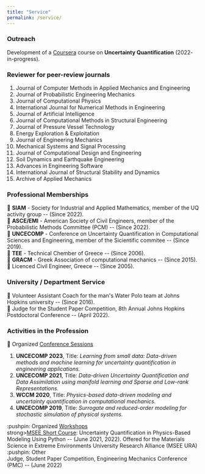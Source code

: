 ```yaml
---
title: "Service"
permalink: /service/
---
```


<h3>Outreach</h3> 
Development of a <a href='https://www.coursera.org/courses?query=johns%20hopkins' target='_blank'>Coursera</a> course on <strong>Uncertainty Quantification</strong> (2022- in-progress).


<h3>Reviewer for peer-review journals</h3> 

<ol>
  <li>Journal of Computer Methods in Applied Mechanics and Engineering</li>
  <li>Journal of Probabilistic Engineering Mechanics</li>
  <li>Journal of  Computational Physics</li>
  <li>International Journal for Numerical Methods in Engineering</li>
  <li>Journal of Artificial Intelligence</li>
  <li>Journal of Computational Methods in Structural Engineering</li>
  <li>Journal of Pressure Vessel Technology</li>
  <li>Energy Exploration & Exploitation</li>
  <li>Journal of Engineering Mechanics</li>
  <li>Mechanical Systems and Signal Processing</li>
  <li>Journal of Computational Design and Engineering</li>
  <li>Soil Dynamics and Earthquake Engineering</li>
  <li>Advances in Engineering Software</li>
  <li>International Journal of Structural Stability and Dynamics</li>
  <li>Archive of Applied Mechanics</li>
</ol>

<h3>Professional Memberships</h3> 

:pushpin: <strong>SIAM</strong> - Society for Industrial and Applied Mathematics, member of the UQ activity group -- (Since 2022).<br>
:pushpin: <strong>ASCE/EMI</strong>  - American Society of Civil Engineers, member of the Probabilistic Methods Committee (PCM) -- (Since 2022).<br>
:pushpin: <strong>UNCECOMP</strong>  - Conference on Uncertainty Quantification in Computational Sciences and Engineering, member of the Sicientific commitee -- (Since 2019).<br>
:pushpin: <strong>TEE</strong>  - Technical Chember of Greece -- (Since 2006).<br>
:pushpin: <strong>GRACM</strong>  - Greek Association of computational mechanics -- (Since 2015).<br>
:pushpin: Licenced Civil Engineer, Greece -- (Since 2005).<br>



<h3>University / Department Service</h3> 


:pushpin: Volunteer Assistant Coach for the man's Water Polo team at Johns Hopkins university -- (Since 2016).<br>
:pushpin: Judge for the Student Paper Competition,  8th Annual Johns Hopkins Postdoctoral Conference -- (April 2022).<br>


<h3>Activities in the Profession</h3> 


:pushpin: Organized <u>Conference Sessions</u><br>
<ol>
    <li><strong>UNCECOMP 2023</strong>, Title: <em>Learning from small data: Data-driven methods and machine learning for uncertainty quantification in engineering applications.</em></li>
    <li> <strong>UNCECOMP 2021</strong>, Title: <em>Data-driven Uncertainty Quantification and Data Assimilation using manifold learning and Sparse and Low-rank Representations.</em></li>
    <li><strong>WCCM 2020</strong>, Title: <em>Physics-based data-driven modeling and uncertainty quantification in computational mechanics.</em></li>
    <li><strong>UNCECOMP 2019</strong>, Title: <em>Surrogate and reduced-order modeling for stochastic simulation of physical systems.</em></li>
</ol>
:pushpin: Organized <u>Workshops</u><br>
strong><a href='https://github.com/SURGroup/MSEE_UQ_Short_Course' target='_blank'>MSEE Short Course</a></strong>: Uncertainty Quantification in Physics-Based Modeling Using Python -- (June 2021, 2022). Offered for the Materials Science in Extreme Environments University Research Alliance (MSEE URA)
:pushpin: Other<br>
Judge, Student Paper Competition,  Engineering Mechanics Conference (PMC) -- (June 2022)



